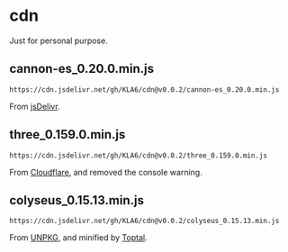 # cdn
Just for personal purpose.

## cannon-es_0.20.0.min.js
```
https://cdn.jsdelivr.net/gh/KLA6/cdn@v0.0.2/cannon-es_0.20.0.min.js
```
From <a href="https://cdn.jsdelivr.net/gh/KLA6/cannon-es-umd@v0.20.0/cannon-es.umd.js">jsDelivr</a>.

## three_0.159.0.min.js
```
https://cdn.jsdelivr.net/gh/KLA6/cdn@v0.0.2/three_0.159.0.min.js
```
From <a href="https://cdnjs.cloudflare.com/ajax/libs/three.js/0.159.0/three.min.js">Cloudflare</a>, and removed the console warning.

## colyseus_0.15.13.min.js
```
https://cdn.jsdelivr.net/gh/KLA6/cdn@v0.0.2/colyseus_0.15.13.min.js
```
From <a href="https://unpkg.com/colyseus.js@^0.15.13/dist/colyseus.js">UNPKG</a>, and minified by <a href="https://www.toptal.com/developers/javascript-minifier">Toptal</a>.
